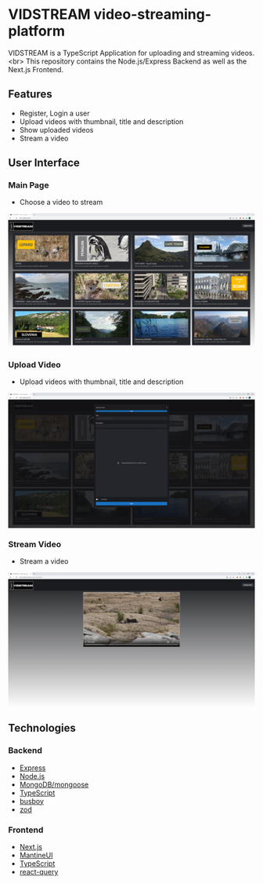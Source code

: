 # VIDSTREAM video-streaming-platform
VIDSTREAM is a TypeScript Application for uploading and streaming videos. 
<br\>
This repository contains the Node.js/Express Backend as well as the Next.js Frontend.

## Features
- Register, Login a user
- Upload videos with thumbnail, title and description
- Show uploaded videos
- Stream a video

## User Interface

### Main Page

- Choose a video to stream

<img src="client/public/mainpage.png" align="center">

### Upload Video

- Upload videos with thumbnail, title and description

<img src="client/public/uploadVideo.png" align="center">

### Stream Video

- Stream a video

<img src="client/public/watchVideo.png" align="center">

## Technologies
### Backend
- [Express](https://expressjs.com)
- [Node.js](https://nodejs.org)
- [MongoDB/mongoose](https://www.mongodb.com/)
- [TypeScript](https://www.typescriptlang.org)
- [busboy](https://www.npmjs.com/package/busboy)
- [zod](https://github.com/colinhacks/zod)

### Frontend
- [Next.js](https://nextjs.org)
- [MantineUI](https://mantine.dev)
- [TypeScript](https://www.typescriptlang.org)
- [react-query](https://tanstack.com/query/v3/)
